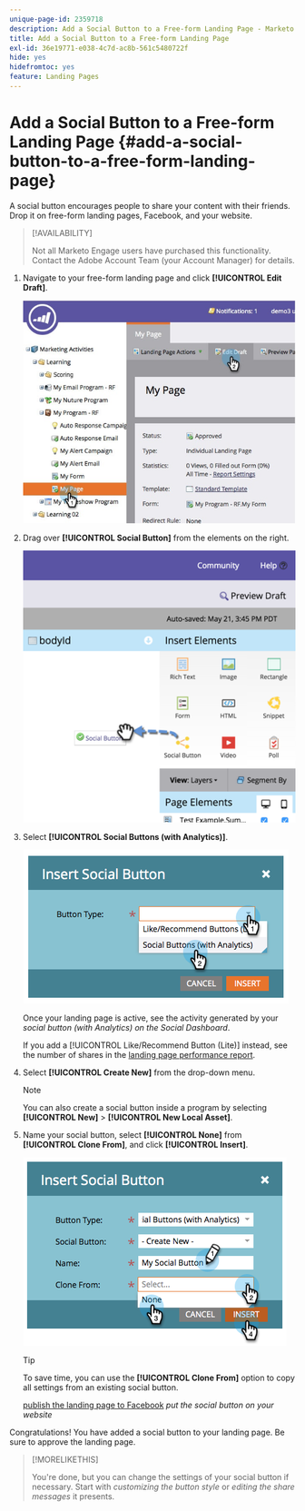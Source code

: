 ```yaml
---
unique-page-id: 2359718
description: Add a Social Button to a Free-form Landing Page - Marketo Docs - Product Documentation
title: Add a Social Button to a Free-form Landing Page
exl-id: 36e19771-e038-4c7d-ac8b-561c5480722f
hide: yes
hidefromtoc: yes
feature: Landing Pages
---
```

# Add a Social Button to a Free-form Landing Page {#add-a-social-button-to-a-free-form-landing-page}

A social button encourages people to share your content with their friends. Drop it on free-form landing pages, Facebook, and your website.

>[!AVAILABILITY]
>
>Not all Marketo Engage users have purchased this functionality. Contact the Adobe Account Team (your Account Manager) for details.

1. Navigate to your free-form landing page and click **[!UICONTROL Edit Draft]**.

   ![](assets/scoring.jpg)

1. Drag over **[!UICONTROL Social Button]** from the elements on the right.

   ![](assets/image2015-5-21-15-3a47-3a46.png)

1. Select **[!UICONTROL Social Buttons (with Analytics)]**.

   ![](assets/image2014-9-17-10-3a35-3a13.png)

   Once your landing page is active, see the activity generated by your _social button (with Analytics) on the Social Dashboard_.

   If you add a [!UICONTROL Like/Recommend Button (Lite)] instead, see the number of shares in the [landing page performance report](/help/marketo/product-docs/demand-generation/landing-pages/understanding-landing-pages/landing-page-performance-report.md).

1. Select **[!UICONTROL Create New]** from the drop-down menu.

   >[!NOTE]
   >
   >You can also create a social button inside a program by selecting **[!UICONTROL New]** > **[!UICONTROL New Local Asset]**.

1. Name your social button, select **[!UICONTROL None]** from **[!UICONTROL Clone From]**, and click **[!UICONTROL Insert]**.

   ![](assets/image2014-9-17-10-3a35-3a26.png)

   >[!TIP]
   >
   >To save time, you can use the **[!UICONTROL Clone From]** option to copy all settings from an existing social button.

   [publish the landing page to Facebook](/help/marketo/product-docs/demand-generation/facebook/publish-landing-pages-to-facebook.md) _put the social button on your website_

Congratulations! You have added a social button to your landing page. Be sure to approve the landing page.

>[!MORELIKETHIS]
>
>You're done, but you can change the settings of your social button if necessary. Start with _customizing the button style_ or _editing the share messages_ it presents.
